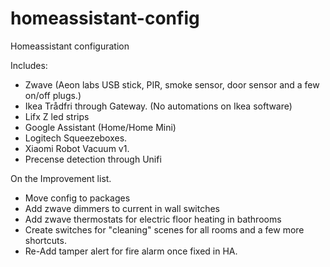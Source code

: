 # homeassistant-config
Homeassistant configuration

Includes: 

- Zwave (Aeon labs USB stick, PIR, smoke sensor, door sensor and a few on/off plugs.) 
- Ikea Trådfri through Gateway. (No automations on Ikea software) 
- Lifx Z led strips 
- Google Assistant (Home/Home Mini) 
- Logitech Squeezeboxes. 
- Xiaomi Robot Vacuum v1. 
- Precense detection through Unifi 


On the Improvement list. 

- Move config to packages 
- Add zwave dimmers to current in wall switches 
- Add zwave thermostats for electric floor heating in bathrooms 
- Create switches for "cleaning" scenes for all rooms and a few more shortcuts. 
- Re-Add tamper alert for fire alarm once fixed in HA. 

